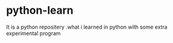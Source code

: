 # python-learn
It is a python repositery .what i learned in python with some extra experimental program
